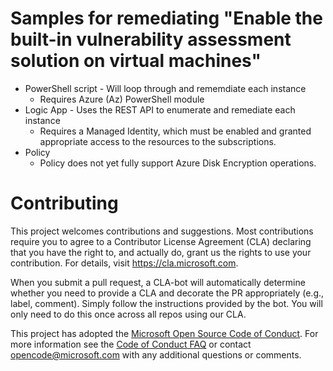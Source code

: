 # Samples for remediating "Enable the built-in vulnerability assessment solution on virtual machines"

* PowerShell script - Will loop through and rememdiate each instance
    - Requires Azure (Az) PowerShell module
* Logic App - Uses the REST API to enumerate and remediate each instance
    - Requires a Managed Identity, which must be enabled and granted appropriate access to the resources to the subscriptions.
* Policy
    - Policy does not yet fully support Azure Disk Encryption operations.

# Contributing

This project welcomes contributions and suggestions.  Most contributions require you to agree to a
Contributor License Agreement (CLA) declaring that you have the right to, and actually do, grant us
the rights to use your contribution. For details, visit https://cla.microsoft.com.

When you submit a pull request, a CLA-bot will automatically determine whether you need to provide
a CLA and decorate the PR appropriately (e.g., label, comment). Simply follow the instructions
provided by the bot. You will only need to do this once across all repos using our CLA.

This project has adopted the [Microsoft Open Source Code of Conduct](https://opensource.microsoft.com/codeofconduct/).
For more information see the [Code of Conduct FAQ](https://opensource.microsoft.com/codeofconduct/faq/) or
contact [opencode@microsoft.com](mailto:opencode@microsoft.com) with any additional questions or comments.
